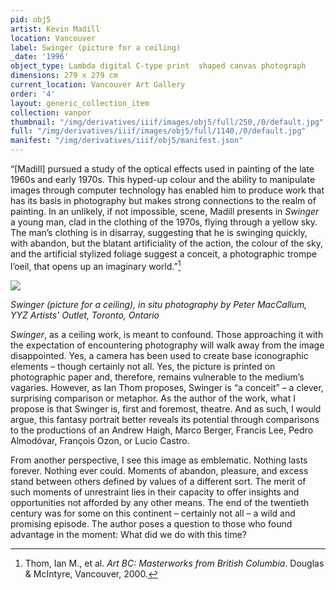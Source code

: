 ```yaml
---
pid: obj5
artist: Kevin Madill
location: Vancouver
label: Swinger (picture for a ceiling)
_date: '1996'
object_type: Lambda digital C-type print  shaped canvas photograph
dimensions: 279 x 279 cm
current_location: Vancouver Art Gallery
order: '4'
layout: generic_collection_item
collection: vanpor
thumbnail: "/img/derivatives/iiif/images/obj5/full/250,/0/default.jpg"
full: "/img/derivatives/iiif/images/obj5/full/1140,/0/default.jpg"
manifest: "/img/derivatives/iiif/obj5/manifest.json"
---
```


“[Madill] pursued a study of the optical effects used in painting of the late 1960s and early 1970s. This hyped-up colour and the ability to manipulate images through computer technology has enabled him to produce work that has its basis in photography but makes strong connections to the realm of painting. In an unlikely, if not impossible, scene, Madill presents in *Swinger* a young man, clad in the clothing of the 1970s, flying through a yellow sky. The man’s clothing is in disarray, suggesting that he is swinging quickly, with abandon, but the blatant artificiality of the action, the colour of the sky, and the artificial stylized foliage suggest a conceit, a photographic trompe l’oeil, that opens up an imaginary world.”[^1]

<img src="https://kevmadill.github.io/portraiture-vancouver/img/SupportImages/yyz.png"/>

*Swinger (picture for a ceiling), in situ photography by Peter MacCallum, YYZ Artists' Outlet, Toronto, Ontario*

*Swinger*, as a ceiling work, is meant to confound. Those approaching it with the expectation of encountering photography will walk away from the image disappointed. Yes, a camera has been used to create base iconographic elements – though certainly not all. Yes, the picture is printed on photographic paper and, therefore, remains vulnerable to the medium’s vagaries. However, as Ian Thom proposes, Swinger is “a conceit” – a clever, surprising comparison or metaphor. As the author of the work, what I propose is that Swinger is, first and foremost, theatre. And as such, I would argue, this fantasy portrait better reveals its potential through comparisons to the productions of an Andrew Haigh, Marco Berger, Francis Lee, Pedro Almodóvar, François Ozon, or Lucio Castro.

From another perspective, I see this image as emblematic. Nothing lasts forever. Nothing ever could. Moments of abandon, pleasure, and excess stand between others defined by values of a different sort. The merit of such moments of unrestraint lies in their capacity to offer insights and opportunities not afforded by any other means. The end of the twentieth century was for some on this continent – certainly not all – a wild and promising episode. The author poses a  question to those who found advantage in the moment: What did we do with this time?

[^1]: Thom, Ian M., et al. *Art BC: Masterworks from British Columbia*. Douglas & McIntyre, Vancouver, 2000.
